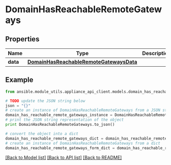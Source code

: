 # DomainHasReachableRemoteGateways


## Properties
Name | Type | Description | Notes
------------ | ------------- | ------------- | -------------
**data** | [**DomainHasReachableRemoteGatewaysData**](DomainHasReachableRemoteGatewaysData.md) |  | 

## Example

```python
from ansible.module_utils.appliance_api_client.models.domain_has_reachable_remote_gateways import DomainHasReachableRemoteGateways

# TODO update the JSON string below
json = "{}"
# create an instance of DomainHasReachableRemoteGateways from a JSON string
domain_has_reachable_remote_gateways_instance = DomainHasReachableRemoteGateways.from_json(json)
# print the JSON string representation of the object
print DomainHasReachableRemoteGateways.to_json()

# convert the object into a dict
domain_has_reachable_remote_gateways_dict = domain_has_reachable_remote_gateways_instance.to_dict()
# create an instance of DomainHasReachableRemoteGateways from a dict
domain_has_reachable_remote_gateways_form_dict = domain_has_reachable_remote_gateways.from_dict(domain_has_reachable_remote_gateways_dict)
```
[[Back to Model list]](../README.md#documentation-for-models) [[Back to API list]](../README.md#documentation-for-api-endpoints) [[Back to README]](../README.md)



